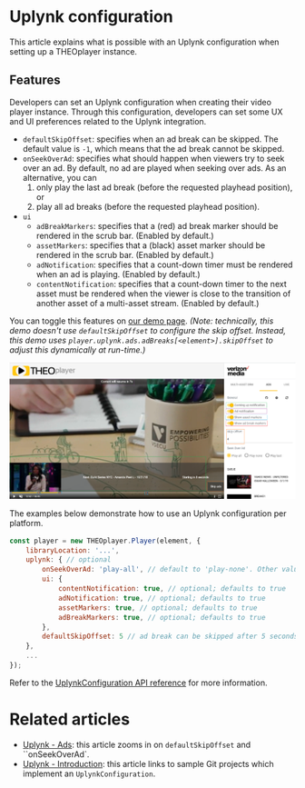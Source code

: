 # Uplynk configuration

This article explains what is possible with an Uplynk configuration when setting up a THEOplayer instance.

## Features

Developers can set an Uplynk configuration when creating their video player instance. Through this configuration, developers can set some UX and UI preferences related to the Uplynk integration.

- `defaultSkipOffset`: specifies when an ad break can be skipped. The default value is `-1`, which means that the ad break cannot be skipped.
- `onSeekOverAd`: specifies what should happen when viewers try to seek over an ad. By default, no ad are played when seeking over ads. As an alternative, you can
  1. only play the last ad break (before the requested playhead position), or
  2. play all ad breaks (before the requested playhead position).
- `ui`
  - `adBreakMarkers`: specifies that a (red) ad break marker should be rendered in the scrub bar. (Enabled by default.)
  - `assetMarkers`: specifies that a (black) asset marker should be rendered in the scrub bar. (Enabled by default.)
  - `adNotification`: specifies that a count-down timer must be rendered when an ad is playing. (Enabled by default.)
  - `contentNotification`: specifies that a count-down timer to the next asset must be rendered when the viewer is close to the transition of another asset of a multi-asset stream. (Enabled by default.)

You can toggle this features on [our demo page](https://cdn.theoplayer.com/demos/verizon-media/index.html). _(Note: technically, this demo doesn't use `defaultSkipOffset` to configure the skip offset. Instead, this demo uses `player.uplynk.ads.adBreaks[<element>].skipOffset` to adjust this dynamically at run-time.)_

![UplynkDemo](../../../../../theoplayer/assets/img/VerizonMediaConfiguration.png 'Uplynk Configuration')

The examples below demonstrate how to use an Uplynk configuration per platform.

```js
const player = new THEOplayer.Player(element, {
    libraryLocation: '...',
    uplynk: { // optional
        onSeekOverAd: 'play-all', // default to 'play-none'. Other values: 'play-all' and 'play-last'
        ui: {
            contentNotification: true, // optional; defaults to true
            adNotification: true, // optional; defaults to true
            assetMarkers: true, // optional; defaults to true
            adBreakMarkers: true, // optional; defaults to true
        },
        defaultSkipOffset: 5 // ad break can be skipped after 5 seconds. (defaults to -1)
    },
    ...
});
```

Refer to the [UplynkConfiguration API reference](pathname:///theoplayer/v8/api-reference/web/interfaces/UplynkConfiguration.html) for more information.

# Related articles

- [Uplynk - Ads](02-ads.md): this article zooms in on `defaultSkipOffset` and ``onSeekOverAd`.
- [Uplynk - Introduction](00-introduction.mdx): this article links to sample Git projects which implement an `UplynkConfiguration`.
